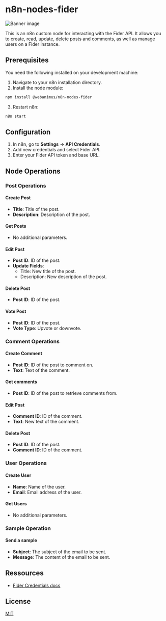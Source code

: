 # n8n-nodes-fider

![Banner image](https://user-images.githubusercontent.com/10284570/173569848-c624317f-42b1-45a6-ab09-f0ea3c247648.png)


This is an n8n custom node for interacting with the Fider API. It allows you to create, read, update, delete posts and comments, as well as manage users on a Fider instance.

## Prerequisites

You need the following installed on your development machine:

1. Navigate to your n8n installation directory.
2. Install the node module:
```bash
npm install @webanimus/n8n-nodes-fider
```
3. Restart n8n:
```bash
n8n start
```


## Configuration
1. In n8n, go to **Settings** -> **API Credentials**.
2. Add new credentials and select Fider API.
3. Enter your Fider API token and base URL.


## Node Operations



### Post Operations



#### Create Post
-	**Title**: Title of the post.
- **Description**: Description of the post.



#### Get Posts
- No additional parameters.



#### Edit Post
- **Post ID**: ID of the post.
-	**Update Fields**:
	- Title: New title of the post.
	- Description: New description of the post.



#### Delete Post
-	**Post ID**: ID of the post.



#### Vote Post
-	**Post ID**: ID of the post.
-	**Vote Type**: Upvote or downvote.


### Comment Operations



#### Create Comment
-	**Post ID**: ID of the post to comment on.
-	**Text**: Text of the comment.

#### Get comments
- **Post ID**: ID of the post to retrieve comments from.



#### Edit Post
- **Comment ID**: ID of the comment.
-	**Text**: New text of the comment.

#### Delete Post
-	**Post ID**: ID of the post.
-	**Comment ID**: ID of the comment.




### User Operations



#### Create User
-	**Name**: Name of the user.
-	**Email**: Email address of the user.

#### Get Users
-	No additional parameters.




### Sample Operation



#### Send a sample
-	**Subject**: The subject of the email to be sent.
-	**Message**: The content of the email to be sent.



## Ressources

-	[Fider Credentials docs](https://fider.io/docs/api#authentication)

## License

[MIT](https://github.com/n8n-io/n8n-nodes-starter/blob/master/LICENSE.md)
